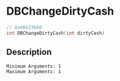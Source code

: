 # DBChangeDirtyCash
```c
// 0x00433bb0
int DBChangeDirtyCash(int dirtyCash)
```
## Description
```
Minimum Arguments: 1
Maximum Arguments: 1
```
